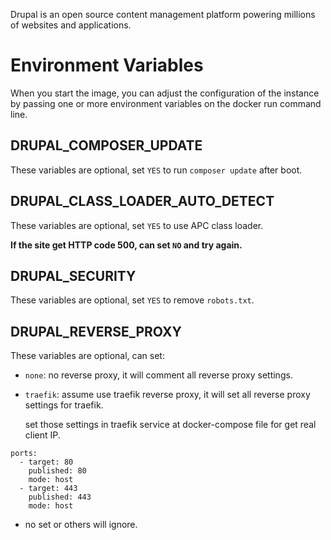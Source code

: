 Drupal is an open source content management platform powering millions of websites and applications.

# Environment Variables
When you start the image, you can adjust the configuration of the instance by passing one or more environment variables on the docker run command line.

## DRUPAL_COMPOSER_UPDATE
These variables are optional, set `YES` to run `composer update` after boot.

## DRUPAL_CLASS_LOADER_AUTO_DETECT
These variables are optional, set `YES` to use APC class loader.

**If the site get HTTP code 500, can set `NO` and try again.**

## DRUPAL_SECURITY
These variables are optional, set `YES` to remove `robots.txt`.

## DRUPAL_REVERSE_PROXY
These variables are optional, can set:
- `none`: no reverse proxy, it will comment all reverse proxy settings.
- `traefik`: assume use traefik reverse proxy, it will set all reverse proxy settings for traefik.

  set those settings in traefik service at docker-compose file for get real client IP.
```
ports:
  - target: 80
    published: 80
    mode: host
  - target: 443
    published: 443
    mode: host
```
- no set or others will ignore.
